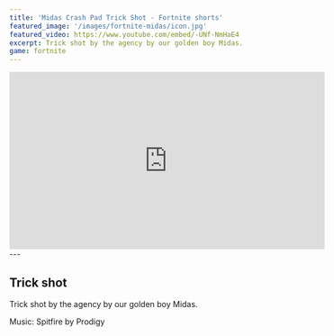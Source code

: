 ```yaml
---
title: 'Midas Crash Pad Trick Shot - Fortnite shorts'
featured_image: '/images/fortnite-midas/icon.jpg'
featured_video: https://www.youtube.com/embed/-UNf-NmHaE4
excerpt: Trick shot by the agency by our golden boy Midas. 
game: fortnite
---
```

<iframe width="560" height="315" src="https://www.youtube.com/embed/-UNf-NmHaE4" frameborder="0" allow="accelerometer; autoplay; encrypted-media; gyroscope; picture-in-picture" allowfullscreen></iframe>
---

## Trick shot
Trick shot by the agency by our golden boy Midas. 

Music: Spitfire by Prodigy